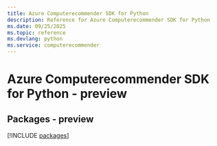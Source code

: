 ```yaml
---
title: Azure Computerecommender SDK for Python
description: Reference for Azure Computerecommender SDK for Python
ms.date: 09/25/2025
ms.topic: reference
ms.devlang: python
ms.service: computerecommender
---
```

# Azure Computerecommender SDK for Python - preview
## Packages - preview
[!INCLUDE [packages](computerecommender-index.md)]